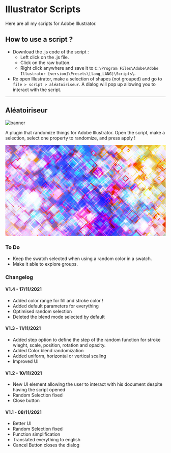 # Illustrator Scripts

Here are all my scripts for Adobe Illustrator.

## How to use a script ?

* Download the .js code of the script :
    * Left click on the .js file.
    * Click on the raw button.
    * Right click anywhere and save it to `C:\Program Files\Adobe\Adobe Illustrator [version]\Presets\[lang_LANG]\Scripts\`.
* Re open Illustrator, make a selection of shapes (not grouped) and go to `file > script > aléatoiriseur`. A dialog will pop up allowing you to interact with the script.

------------------

## Aléatoiriseur

![banner](pictures/example.png)

A plugin that randomize things for Adobe Illustrator.
Open the script, make a selection, select one property to randomize, and press apply !

![banner](pictures/random_3.jpg)

### To Do

* Keep the swatch selected when using a random color in a swatch.
* Make it able to explore groups.

### Changelog

#### V1.4 - 17/11/2021
* Added color range for fill and stroke color !
* Added default parameters for everything
* Optimised random selection
* Deleted the blend mode selected by default

#### V1.3 - 11/11/2021
* Added step option to define the step of the random function for stroke wieght, scale, position, rotation and opacity.
* Added Color blend randomization 
* Added uniform, horizontal or vertical scaling
* Improved UI

#### V1.2 - 10/11/2021
* New UI element allowing the user to interact with his document despite having the script opened
* Random Selection fixed
* Close button

#### V1.1 - 08/11/2021
* Better UI
* Random Selection fixed
* Function simplification
* Translated everything to english
* Cancel Button closes the dialog
